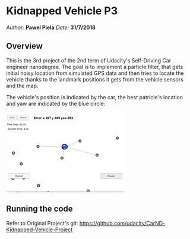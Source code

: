 
# Kidnapped Vehicle P3
*Author:* **Pawel Piela**
*Date:* **31/7/2018**

[veh]: data/kidnapped_vehicle.gif

## Overview

This is the 3rd project of the 2nd term of Udacity's Self-Driving Car engineer nanodegree. The goal is to implement a particle filter, that gets initial noisy location from simulated GPS data and then tries to locate the vehicle thanks to the landmark positions it gets from the vehicle sensors and the map.

The vehicle's position is indicated by the car, the best patricle's location and yaw are indicated by the blue circle:

![result][veh]

## Running the code

Refer to Original Project's git: https://github.com/udacity/CarND-Kidnapped-Vehicle-Project

